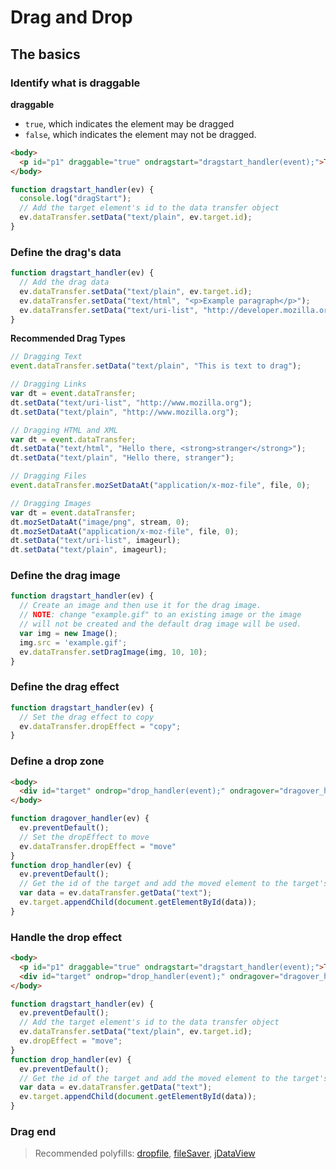 # Drag and Drop

## The basics

### Identify what is draggable

__draggable__

- `true`, which indicates the element may be dragged
- `false`, which indicates the element may not be dragged.

```html
<body>
  <p id="p1" draggable="true" ondragstart="dragstart_handler(event);">This element is draggable.</p>
</body>
```

```js
function dragstart_handler(ev) {
  console.log("dragStart");
  // Add the target element's id to the data transfer object
  ev.dataTransfer.setData("text/plain", ev.target.id);
}
```

### Define the drag's data

```js
function dragstart_handler(ev) {
  // Add the drag data
  ev.dataTransfer.setData("text/plain", ev.target.id);
  ev.dataTransfer.setData("text/html", "<p>Example paragraph</p>");
  ev.dataTransfer.setData("text/uri-list", "http://developer.mozilla.org");
}
```

__Recommended Drag Types__

```js
// Dragging Text
event.dataTransfer.setData("text/plain", "This is text to drag");

// Dragging Links
var dt = event.dataTransfer;
dt.setData("text/uri-list", "http://www.mozilla.org");
dt.setData("text/plain", "http://www.mozilla.org");

// Dragging HTML and XML
var dt = event.dataTransfer;
dt.setData("text/html", "Hello there, <strong>stranger</strong>");
dt.setData("text/plain", "Hello there, stranger");

// Dragging Files
event.dataTransfer.mozSetDataAt("application/x-moz-file", file, 0);

// Dragging Images
var dt = event.dataTransfer;
dt.mozSetDataAt("image/png", stream, 0);
dt.mozSetDataAt("application/x-moz-file", file, 0);
dt.setData("text/uri-list", imageurl);
dt.setData("text/plain", imageurl);
```

### Define the drag image

```js
function dragstart_handler(ev) {
  // Create an image and then use it for the drag image.
  // NOTE: change "example.gif" to an existing image or the image
  // will not be created and the default drag image will be used.
  var img = new Image();
  img.src = 'example.gif';
  ev.dataTransfer.setDragImage(img, 10, 10);
}
```

### Define the drag effect

```js
function dragstart_handler(ev) {
  // Set the drag effect to copy
  ev.dataTransfer.dropEffect = "copy";
}
```

### Define a drop zone

```html
<body>
  <div id="target" ondrop="drop_handler(event);" ondragover="dragover_handler(event);">Drop Zone</div>
</body>
```

```js
function dragover_handler(ev) {
  ev.preventDefault();
  // Set the dropEffect to move
  ev.dataTransfer.dropEffect = "move"
}
function drop_handler(ev) {
  ev.preventDefault();
  // Get the id of the target and add the moved element to the target's DOM
  var data = ev.dataTransfer.getData("text");
  ev.target.appendChild(document.getElementById(data));
}
```

### Handle the drop effect

```html
<body>
  <p id="p1" draggable="true" ondragstart="dragstart_handler(event);">This element is draggable.</p>
  <div id="target" ondrop="drop_handler(event);" ondragover="dragover_handler(event);">Drop Zone</div>
</body>
```

```js
function dragstart_handler(ev) {
  ev.preventDefault();
  // Add the target element's id to the data transfer object
  ev.dataTransfer.setData("text/plain", ev.target.id);
  ev.dropEffect = "move";
}
function drop_handler(ev) {
  ev.preventDefault();
  // Get the id of the target and add the moved element to the target's DOM
  var data = ev.dataTransfer.getData("text");
  ev.target.appendChild(document.getElementById(data));
}
```

### Drag end

> Recommended polyfills: [dropfile](https://github.com/MrSwitch/dropfile), [fileSaver](https://github.com/eligrey/FileSaver.js), [jDataView](https://github.com/vjeux/jDataView)
